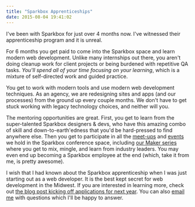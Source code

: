```yaml
---
title: "Sparkbox Apprenticeships"
date: 2015-08-04 19:41:02
---
```


I've been with Sparkbox for just over 4 months now. I've witnessed their apprenticeship program and it is unreal.

For 6 months you get paid to come into the Sparkbox space and learn modern web development. Unlike many internships out there, you aren't doing cleanup work for client projects or being burdened with repetitive QA tasks. *You'll spend all of your time focusing on your learning*, which is a mixture of self-directed work and guided practice.

You get to work with modern tools and use modern web development techniques. As an agency, we are redesigning sites and apps (and our processes) from the ground up every couple months. We don't have to get stuck working with legacy technology choices, and neither will you.

The mentoring opportunities are great. First, you get to learn from the super-talented Sparkbox designers & devs, who have this amazing combo of skill and down-to-earth'edness that you'd be hard-pressed to find anywhere else. Then you get to participate in all the [meet-ups][1] and [events][2] we hold in the Sparkbox conference space, including [our Maker series][3] where you get to mix, mingle, and learn from industry leaders. You may even end up becoming a Sparkbox employee at the end (which, take it from me, is pretty awesome).

 [1]: http://www.meetup.com/dayton-web-developers/
 [2]: http://gemcityjs.com/
 [3]: http://buildright.io/maker-series/

I wish that I had known about the Sparkbox apprenticeship when I was just starting out as a web developer. It is the best kept secret for web development in the Midwest. If you are interested in learning more, check out [the blog post kicking off applications for next year][4]. You can also [email me][5] with questions which I'll be happy to answer.

 [4]: https://seesparkbox.com/foundry/apply_for_sparkboxs_2017_dev_apprenticeship
 [5]: http://bryanbraun.com/contact
